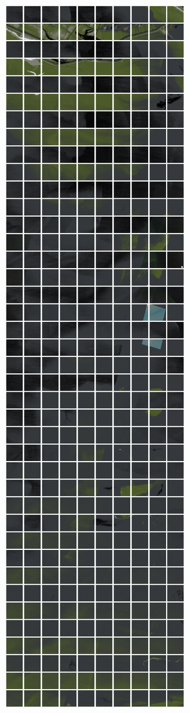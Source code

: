 <html>
<div>
<img src="https://github.com/HakkaTjakka/NL_TILE_MAP/blob/main/18/636/-1074/r.6360.-10740.png" height="44" width="44">
<img src="https://github.com/HakkaTjakka/NL_TILE_MAP/blob/main/18/636/-1074/r.6361.-10740.png" height="44" width="44">
<img src="https://github.com/HakkaTjakka/NL_TILE_MAP/blob/main/18/636/-1074/r.6362.-10740.png" height="44" width="44">
<img src="https://github.com/HakkaTjakka/NL_TILE_MAP/blob/main/18/636/-1074/r.6363.-10740.png" height="44" width="44">
<img src="https://github.com/HakkaTjakka/NL_TILE_MAP/blob/main/18/636/-1074/r.6364.-10740.png" height="44" width="44">
<img src="https://github.com/HakkaTjakka/NL_TILE_MAP/blob/main/18/636/-1074/r.6365.-10740.png" height="44" width="44">
<img src="https://github.com/HakkaTjakka/NL_TILE_MAP/blob/main/18/636/-1074/r.6366.-10740.png" height="44" width="44">
<img src="https://github.com/HakkaTjakka/NL_TILE_MAP/blob/main/18/636/-1074/r.6367.-10740.png" height="44" width="44">
<img src="https://github.com/HakkaTjakka/NL_TILE_MAP/blob/main/18/636/-1074/r.6368.-10740.png" height="44" width="44">
<img src="https://github.com/HakkaTjakka/NL_TILE_MAP/blob/main/18/636/-1074/r.6369.-10740.png" height="44" width="44">
<img src="https://github.com/HakkaTjakka/NL_TILE_MAP/blob/main/18/637/-1074/r.6370.-10740.png" height="44" width="44">
<img src="https://github.com/HakkaTjakka/NL_TILE_MAP/blob/main/18/637/-1074/r.6371.-10740.png" height="44" width="44">
<img src="https://github.com/HakkaTjakka/NL_TILE_MAP/blob/main/18/637/-1074/r.6372.-10740.png" height="44" width="44">
<img src="https://github.com/HakkaTjakka/NL_TILE_MAP/blob/main/18/637/-1074/r.6373.-10740.png" height="44" width="44">
<img src="https://github.com/HakkaTjakka/NL_TILE_MAP/blob/main/18/637/-1074/r.6374.-10740.png" height="44" width="44">
<img src="https://github.com/HakkaTjakka/NL_TILE_MAP/blob/main/18/637/-1074/r.6375.-10740.png" height="44" width="44">
<img src="https://github.com/HakkaTjakka/NL_TILE_MAP/blob/main/18/637/-1074/r.6376.-10740.png" height="44" width="44">
<img src="https://github.com/HakkaTjakka/NL_TILE_MAP/blob/main/18/637/-1074/r.6377.-10740.png" height="44" width="44">
<img src="https://github.com/HakkaTjakka/NL_TILE_MAP/blob/main/18/637/-1074/r.6378.-10740.png" height="44" width="44">
<img src="https://github.com/HakkaTjakka/NL_TILE_MAP/blob/main/18/637/-1074/r.6379.-10740.png" height="44" width="44">
<br>
<img src="https://github.com/HakkaTjakka/NL_TILE_MAP/blob/main/18/636/-1074/r.6360.-10739.png" height="44" width="44">
<img src="https://github.com/HakkaTjakka/NL_TILE_MAP/blob/main/18/636/-1074/r.6361.-10739.png" height="44" width="44">
<img src="https://github.com/HakkaTjakka/NL_TILE_MAP/blob/main/18/636/-1074/r.6362.-10739.png" height="44" width="44">
<img src="https://github.com/HakkaTjakka/NL_TILE_MAP/blob/main/18/636/-1074/r.6363.-10739.png" height="44" width="44">
<img src="https://github.com/HakkaTjakka/NL_TILE_MAP/blob/main/18/636/-1074/r.6364.-10739.png" height="44" width="44">
<img src="https://github.com/HakkaTjakka/NL_TILE_MAP/blob/main/18/636/-1074/r.6365.-10739.png" height="44" width="44">
<img src="https://github.com/HakkaTjakka/NL_TILE_MAP/blob/main/18/636/-1074/r.6366.-10739.png" height="44" width="44">
<img src="https://github.com/HakkaTjakka/NL_TILE_MAP/blob/main/18/636/-1074/r.6367.-10739.png" height="44" width="44">
<img src="https://github.com/HakkaTjakka/NL_TILE_MAP/blob/main/18/636/-1074/r.6368.-10739.png" height="44" width="44">
<img src="https://github.com/HakkaTjakka/NL_TILE_MAP/blob/main/18/636/-1074/r.6369.-10739.png" height="44" width="44">
<img src="https://github.com/HakkaTjakka/NL_TILE_MAP/blob/main/18/637/-1074/r.6370.-10739.png" height="44" width="44">
<img src="https://github.com/HakkaTjakka/NL_TILE_MAP/blob/main/18/637/-1074/r.6371.-10739.png" height="44" width="44">
<img src="https://github.com/HakkaTjakka/NL_TILE_MAP/blob/main/18/637/-1074/r.6372.-10739.png" height="44" width="44">
<img src="https://github.com/HakkaTjakka/NL_TILE_MAP/blob/main/18/637/-1074/r.6373.-10739.png" height="44" width="44">
<img src="https://github.com/HakkaTjakka/NL_TILE_MAP/blob/main/18/637/-1074/r.6374.-10739.png" height="44" width="44">
<img src="https://github.com/HakkaTjakka/NL_TILE_MAP/blob/main/18/637/-1074/r.6375.-10739.png" height="44" width="44">
<img src="https://github.com/HakkaTjakka/NL_TILE_MAP/blob/main/18/637/-1074/r.6376.-10739.png" height="44" width="44">
<img src="https://github.com/HakkaTjakka/NL_TILE_MAP/blob/main/18/637/-1074/r.6377.-10739.png" height="44" width="44">
<img src="https://github.com/HakkaTjakka/NL_TILE_MAP/blob/main/18/637/-1074/r.6378.-10739.png" height="44" width="44">
<img src="https://github.com/HakkaTjakka/NL_TILE_MAP/blob/main/18/637/-1074/r.6379.-10739.png" height="44" width="44">
<br>
<img src="https://github.com/HakkaTjakka/NL_TILE_MAP/blob/main/18/636/-1074/r.6360.-10738.png" height="44" width="44">
<img src="https://github.com/HakkaTjakka/NL_TILE_MAP/blob/main/18/636/-1074/r.6361.-10738.png" height="44" width="44">
<img src="https://github.com/HakkaTjakka/NL_TILE_MAP/blob/main/18/636/-1074/r.6362.-10738.png" height="44" width="44">
<img src="https://github.com/HakkaTjakka/NL_TILE_MAP/blob/main/18/636/-1074/r.6363.-10738.png" height="44" width="44">
<img src="https://github.com/HakkaTjakka/NL_TILE_MAP/blob/main/18/636/-1074/r.6364.-10738.png" height="44" width="44">
<img src="https://github.com/HakkaTjakka/NL_TILE_MAP/blob/main/18/636/-1074/r.6365.-10738.png" height="44" width="44">
<img src="https://github.com/HakkaTjakka/NL_TILE_MAP/blob/main/18/636/-1074/r.6366.-10738.png" height="44" width="44">
<img src="https://github.com/HakkaTjakka/NL_TILE_MAP/blob/main/18/636/-1074/r.6367.-10738.png" height="44" width="44">
<img src="https://github.com/HakkaTjakka/NL_TILE_MAP/blob/main/18/636/-1074/r.6368.-10738.png" height="44" width="44">
<img src="https://github.com/HakkaTjakka/NL_TILE_MAP/blob/main/18/636/-1074/r.6369.-10738.png" height="44" width="44">
<img src="https://github.com/HakkaTjakka/NL_TILE_MAP/blob/main/18/637/-1074/r.6370.-10738.png" height="44" width="44">
<img src="https://github.com/HakkaTjakka/NL_TILE_MAP/blob/main/18/637/-1074/r.6371.-10738.png" height="44" width="44">
<img src="https://github.com/HakkaTjakka/NL_TILE_MAP/blob/main/18/637/-1074/r.6372.-10738.png" height="44" width="44">
<img src="https://github.com/HakkaTjakka/NL_TILE_MAP/blob/main/18/637/-1074/r.6373.-10738.png" height="44" width="44">
<img src="https://github.com/HakkaTjakka/NL_TILE_MAP/blob/main/18/637/-1074/r.6374.-10738.png" height="44" width="44">
<img src="https://github.com/HakkaTjakka/NL_TILE_MAP/blob/main/18/637/-1074/r.6375.-10738.png" height="44" width="44">
<img src="https://github.com/HakkaTjakka/NL_TILE_MAP/blob/main/18/637/-1074/r.6376.-10738.png" height="44" width="44">
<img src="https://github.com/HakkaTjakka/NL_TILE_MAP/blob/main/18/637/-1074/r.6377.-10738.png" height="44" width="44">
<img src="https://github.com/HakkaTjakka/NL_TILE_MAP/blob/main/18/637/-1074/r.6378.-10738.png" height="44" width="44">
<img src="https://github.com/HakkaTjakka/NL_TILE_MAP/blob/main/18/637/-1074/r.6379.-10738.png" height="44" width="44">
<br>
<img src="https://github.com/HakkaTjakka/NL_TILE_MAP/blob/main/18/636/-1074/r.6360.-10737.png" height="44" width="44">
<img src="https://github.com/HakkaTjakka/NL_TILE_MAP/blob/main/18/636/-1074/r.6361.-10737.png" height="44" width="44">
<img src="https://github.com/HakkaTjakka/NL_TILE_MAP/blob/main/18/636/-1074/r.6362.-10737.png" height="44" width="44">
<img src="https://github.com/HakkaTjakka/NL_TILE_MAP/blob/main/18/636/-1074/r.6363.-10737.png" height="44" width="44">
<img src="https://github.com/HakkaTjakka/NL_TILE_MAP/blob/main/18/636/-1074/r.6364.-10737.png" height="44" width="44">
<img src="https://github.com/HakkaTjakka/NL_TILE_MAP/blob/main/18/636/-1074/r.6365.-10737.png" height="44" width="44">
<img src="https://github.com/HakkaTjakka/NL_TILE_MAP/blob/main/18/636/-1074/r.6366.-10737.png" height="44" width="44">
<img src="https://github.com/HakkaTjakka/NL_TILE_MAP/blob/main/18/636/-1074/r.6367.-10737.png" height="44" width="44">
<img src="https://github.com/HakkaTjakka/NL_TILE_MAP/blob/main/18/636/-1074/r.6368.-10737.png" height="44" width="44">
<img src="https://github.com/HakkaTjakka/NL_TILE_MAP/blob/main/18/636/-1074/r.6369.-10737.png" height="44" width="44">
<img src="https://github.com/HakkaTjakka/NL_TILE_MAP/blob/main/18/637/-1074/r.6370.-10737.png" height="44" width="44">
<img src="https://github.com/HakkaTjakka/NL_TILE_MAP/blob/main/18/637/-1074/r.6371.-10737.png" height="44" width="44">
<img src="https://github.com/HakkaTjakka/NL_TILE_MAP/blob/main/18/637/-1074/r.6372.-10737.png" height="44" width="44">
<img src="https://github.com/HakkaTjakka/NL_TILE_MAP/blob/main/18/637/-1074/r.6373.-10737.png" height="44" width="44">
<img src="https://github.com/HakkaTjakka/NL_TILE_MAP/blob/main/18/637/-1074/r.6374.-10737.png" height="44" width="44">
<img src="https://github.com/HakkaTjakka/NL_TILE_MAP/blob/main/18/637/-1074/r.6375.-10737.png" height="44" width="44">
<img src="https://github.com/HakkaTjakka/NL_TILE_MAP/blob/main/18/637/-1074/r.6376.-10737.png" height="44" width="44">
<img src="https://github.com/HakkaTjakka/NL_TILE_MAP/blob/main/18/637/-1074/r.6377.-10737.png" height="44" width="44">
<img src="https://github.com/HakkaTjakka/NL_TILE_MAP/blob/main/18/637/-1074/r.6378.-10737.png" height="44" width="44">
<img src="https://github.com/HakkaTjakka/NL_TILE_MAP/blob/main/18/637/-1074/r.6379.-10737.png" height="44" width="44">
<br>
<img src="https://github.com/HakkaTjakka/NL_TILE_MAP/blob/main/18/636/-1074/r.6360.-10736.png" height="44" width="44">
<img src="https://github.com/HakkaTjakka/NL_TILE_MAP/blob/main/18/636/-1074/r.6361.-10736.png" height="44" width="44">
<img src="https://github.com/HakkaTjakka/NL_TILE_MAP/blob/main/18/636/-1074/r.6362.-10736.png" height="44" width="44">
<img src="https://github.com/HakkaTjakka/NL_TILE_MAP/blob/main/18/636/-1074/r.6363.-10736.png" height="44" width="44">
<img src="https://github.com/HakkaTjakka/NL_TILE_MAP/blob/main/18/636/-1074/r.6364.-10736.png" height="44" width="44">
<img src="https://github.com/HakkaTjakka/NL_TILE_MAP/blob/main/18/636/-1074/r.6365.-10736.png" height="44" width="44">
<img src="https://github.com/HakkaTjakka/NL_TILE_MAP/blob/main/18/636/-1074/r.6366.-10736.png" height="44" width="44">
<img src="https://github.com/HakkaTjakka/NL_TILE_MAP/blob/main/18/636/-1074/r.6367.-10736.png" height="44" width="44">
<img src="https://github.com/HakkaTjakka/NL_TILE_MAP/blob/main/18/636/-1074/r.6368.-10736.png" height="44" width="44">
<img src="https://github.com/HakkaTjakka/NL_TILE_MAP/blob/main/18/636/-1074/r.6369.-10736.png" height="44" width="44">
<img src="https://github.com/HakkaTjakka/NL_TILE_MAP/blob/main/18/637/-1074/r.6370.-10736.png" height="44" width="44">
<img src="https://github.com/HakkaTjakka/NL_TILE_MAP/blob/main/18/637/-1074/r.6371.-10736.png" height="44" width="44">
<img src="https://github.com/HakkaTjakka/NL_TILE_MAP/blob/main/18/637/-1074/r.6372.-10736.png" height="44" width="44">
<img src="https://github.com/HakkaTjakka/NL_TILE_MAP/blob/main/18/637/-1074/r.6373.-10736.png" height="44" width="44">
<img src="https://github.com/HakkaTjakka/NL_TILE_MAP/blob/main/18/637/-1074/r.6374.-10736.png" height="44" width="44">
<img src="https://github.com/HakkaTjakka/NL_TILE_MAP/blob/main/18/637/-1074/r.6375.-10736.png" height="44" width="44">
<img src="https://github.com/HakkaTjakka/NL_TILE_MAP/blob/main/18/637/-1074/r.6376.-10736.png" height="44" width="44">
<img src="https://github.com/HakkaTjakka/NL_TILE_MAP/blob/main/18/637/-1074/r.6377.-10736.png" height="44" width="44">
<img src="https://github.com/HakkaTjakka/NL_TILE_MAP/blob/main/18/637/-1074/r.6378.-10736.png" height="44" width="44">
<img src="https://github.com/HakkaTjakka/NL_TILE_MAP/blob/main/18/637/-1074/r.6379.-10736.png" height="44" width="44">
<br>
<img src="https://github.com/HakkaTjakka/NL_TILE_MAP/blob/main/18/636/-1074/r.6360.-10735.png" height="44" width="44">
<img src="https://github.com/HakkaTjakka/NL_TILE_MAP/blob/main/18/636/-1074/r.6361.-10735.png" height="44" width="44">
<img src="https://github.com/HakkaTjakka/NL_TILE_MAP/blob/main/18/636/-1074/r.6362.-10735.png" height="44" width="44">
<img src="https://github.com/HakkaTjakka/NL_TILE_MAP/blob/main/18/636/-1074/r.6363.-10735.png" height="44" width="44">
<img src="https://github.com/HakkaTjakka/NL_TILE_MAP/blob/main/18/636/-1074/r.6364.-10735.png" height="44" width="44">
<img src="https://github.com/HakkaTjakka/NL_TILE_MAP/blob/main/18/636/-1074/r.6365.-10735.png" height="44" width="44">
<img src="https://github.com/HakkaTjakka/NL_TILE_MAP/blob/main/18/636/-1074/r.6366.-10735.png" height="44" width="44">
<img src="https://github.com/HakkaTjakka/NL_TILE_MAP/blob/main/18/636/-1074/r.6367.-10735.png" height="44" width="44">
<img src="https://github.com/HakkaTjakka/NL_TILE_MAP/blob/main/18/636/-1074/r.6368.-10735.png" height="44" width="44">
<img src="https://github.com/HakkaTjakka/NL_TILE_MAP/blob/main/18/636/-1074/r.6369.-10735.png" height="44" width="44">
<img src="https://github.com/HakkaTjakka/NL_TILE_MAP/blob/main/18/637/-1074/r.6370.-10735.png" height="44" width="44">
<img src="https://github.com/HakkaTjakka/NL_TILE_MAP/blob/main/18/637/-1074/r.6371.-10735.png" height="44" width="44">
<img src="https://github.com/HakkaTjakka/NL_TILE_MAP/blob/main/18/637/-1074/r.6372.-10735.png" height="44" width="44">
<img src="https://github.com/HakkaTjakka/NL_TILE_MAP/blob/main/18/637/-1074/r.6373.-10735.png" height="44" width="44">
<img src="https://github.com/HakkaTjakka/NL_TILE_MAP/blob/main/18/637/-1074/r.6374.-10735.png" height="44" width="44">
<img src="https://github.com/HakkaTjakka/NL_TILE_MAP/blob/main/18/637/-1074/r.6375.-10735.png" height="44" width="44">
<img src="https://github.com/HakkaTjakka/NL_TILE_MAP/blob/main/18/637/-1074/r.6376.-10735.png" height="44" width="44">
<img src="https://github.com/HakkaTjakka/NL_TILE_MAP/blob/main/18/637/-1074/r.6377.-10735.png" height="44" width="44">
<img src="https://github.com/HakkaTjakka/NL_TILE_MAP/blob/main/18/637/-1074/r.6378.-10735.png" height="44" width="44">
<img src="https://github.com/HakkaTjakka/NL_TILE_MAP/blob/main/18/637/-1074/r.6379.-10735.png" height="44" width="44">
<br>
<img src="https://github.com/HakkaTjakka/NL_TILE_MAP/blob/main/18/636/-1074/r.6360.-10734.png" height="44" width="44">
<img src="https://github.com/HakkaTjakka/NL_TILE_MAP/blob/main/18/636/-1074/r.6361.-10734.png" height="44" width="44">
<img src="https://github.com/HakkaTjakka/NL_TILE_MAP/blob/main/18/636/-1074/r.6362.-10734.png" height="44" width="44">
<img src="https://github.com/HakkaTjakka/NL_TILE_MAP/blob/main/18/636/-1074/r.6363.-10734.png" height="44" width="44">
<img src="https://github.com/HakkaTjakka/NL_TILE_MAP/blob/main/18/636/-1074/r.6364.-10734.png" height="44" width="44">
<img src="https://github.com/HakkaTjakka/NL_TILE_MAP/blob/main/18/636/-1074/r.6365.-10734.png" height="44" width="44">
<img src="https://github.com/HakkaTjakka/NL_TILE_MAP/blob/main/18/636/-1074/r.6366.-10734.png" height="44" width="44">
<img src="https://github.com/HakkaTjakka/NL_TILE_MAP/blob/main/18/636/-1074/r.6367.-10734.png" height="44" width="44">
<img src="https://github.com/HakkaTjakka/NL_TILE_MAP/blob/main/18/636/-1074/r.6368.-10734.png" height="44" width="44">
<img src="https://github.com/HakkaTjakka/NL_TILE_MAP/blob/main/18/636/-1074/r.6369.-10734.png" height="44" width="44">
<img src="https://github.com/HakkaTjakka/NL_TILE_MAP/blob/main/18/637/-1074/r.6370.-10734.png" height="44" width="44">
<img src="https://github.com/HakkaTjakka/NL_TILE_MAP/blob/main/18/637/-1074/r.6371.-10734.png" height="44" width="44">
<img src="https://github.com/HakkaTjakka/NL_TILE_MAP/blob/main/18/637/-1074/r.6372.-10734.png" height="44" width="44">
<img src="https://github.com/HakkaTjakka/NL_TILE_MAP/blob/main/18/637/-1074/r.6373.-10734.png" height="44" width="44">
<img src="https://github.com/HakkaTjakka/NL_TILE_MAP/blob/main/18/637/-1074/r.6374.-10734.png" height="44" width="44">
<img src="https://github.com/HakkaTjakka/NL_TILE_MAP/blob/main/18/637/-1074/r.6375.-10734.png" height="44" width="44">
<img src="https://github.com/HakkaTjakka/NL_TILE_MAP/blob/main/18/637/-1074/r.6376.-10734.png" height="44" width="44">
<img src="https://github.com/HakkaTjakka/NL_TILE_MAP/blob/main/18/637/-1074/r.6377.-10734.png" height="44" width="44">
<img src="https://github.com/HakkaTjakka/NL_TILE_MAP/blob/main/18/637/-1074/r.6378.-10734.png" height="44" width="44">
<img src="https://github.com/HakkaTjakka/NL_TILE_MAP/blob/main/18/637/-1074/r.6379.-10734.png" height="44" width="44">
<br>
<img src="https://github.com/HakkaTjakka/NL_TILE_MAP/blob/main/18/636/-1074/r.6360.-10733.png" height="44" width="44">
<img src="https://github.com/HakkaTjakka/NL_TILE_MAP/blob/main/18/636/-1074/r.6361.-10733.png" height="44" width="44">
<img src="https://github.com/HakkaTjakka/NL_TILE_MAP/blob/main/18/636/-1074/r.6362.-10733.png" height="44" width="44">
<img src="https://github.com/HakkaTjakka/NL_TILE_MAP/blob/main/18/636/-1074/r.6363.-10733.png" height="44" width="44">
<img src="https://github.com/HakkaTjakka/NL_TILE_MAP/blob/main/18/636/-1074/r.6364.-10733.png" height="44" width="44">
<img src="https://github.com/HakkaTjakka/NL_TILE_MAP/blob/main/18/636/-1074/r.6365.-10733.png" height="44" width="44">
<img src="https://github.com/HakkaTjakka/NL_TILE_MAP/blob/main/18/636/-1074/r.6366.-10733.png" height="44" width="44">
<img src="https://github.com/HakkaTjakka/NL_TILE_MAP/blob/main/18/636/-1074/r.6367.-10733.png" height="44" width="44">
<img src="https://github.com/HakkaTjakka/NL_TILE_MAP/blob/main/18/636/-1074/r.6368.-10733.png" height="44" width="44">
<img src="https://github.com/HakkaTjakka/NL_TILE_MAP/blob/main/18/636/-1074/r.6369.-10733.png" height="44" width="44">
<img src="https://github.com/HakkaTjakka/NL_TILE_MAP/blob/main/18/637/-1074/r.6370.-10733.png" height="44" width="44">
<img src="https://github.com/HakkaTjakka/NL_TILE_MAP/blob/main/18/637/-1074/r.6371.-10733.png" height="44" width="44">
<img src="https://github.com/HakkaTjakka/NL_TILE_MAP/blob/main/18/637/-1074/r.6372.-10733.png" height="44" width="44">
<img src="https://github.com/HakkaTjakka/NL_TILE_MAP/blob/main/18/637/-1074/r.6373.-10733.png" height="44" width="44">
<img src="https://github.com/HakkaTjakka/NL_TILE_MAP/blob/main/18/637/-1074/r.6374.-10733.png" height="44" width="44">
<img src="https://github.com/HakkaTjakka/NL_TILE_MAP/blob/main/18/637/-1074/r.6375.-10733.png" height="44" width="44">
<img src="https://github.com/HakkaTjakka/NL_TILE_MAP/blob/main/18/637/-1074/r.6376.-10733.png" height="44" width="44">
<img src="https://github.com/HakkaTjakka/NL_TILE_MAP/blob/main/18/637/-1074/r.6377.-10733.png" height="44" width="44">
<img src="https://github.com/HakkaTjakka/NL_TILE_MAP/blob/main/18/637/-1074/r.6378.-10733.png" height="44" width="44">
<img src="https://github.com/HakkaTjakka/NL_TILE_MAP/blob/main/18/637/-1074/r.6379.-10733.png" height="44" width="44">
<br>
<img src="https://github.com/HakkaTjakka/NL_TILE_MAP/blob/main/18/636/-1074/r.6360.-10732.png" height="44" width="44">
<img src="https://github.com/HakkaTjakka/NL_TILE_MAP/blob/main/18/636/-1074/r.6361.-10732.png" height="44" width="44">
<img src="https://github.com/HakkaTjakka/NL_TILE_MAP/blob/main/18/636/-1074/r.6362.-10732.png" height="44" width="44">
<img src="https://github.com/HakkaTjakka/NL_TILE_MAP/blob/main/18/636/-1074/r.6363.-10732.png" height="44" width="44">
<img src="https://github.com/HakkaTjakka/NL_TILE_MAP/blob/main/18/636/-1074/r.6364.-10732.png" height="44" width="44">
<img src="https://github.com/HakkaTjakka/NL_TILE_MAP/blob/main/18/636/-1074/r.6365.-10732.png" height="44" width="44">
<img src="https://github.com/HakkaTjakka/NL_TILE_MAP/blob/main/18/636/-1074/r.6366.-10732.png" height="44" width="44">
<img src="https://github.com/HakkaTjakka/NL_TILE_MAP/blob/main/18/636/-1074/r.6367.-10732.png" height="44" width="44">
<img src="https://github.com/HakkaTjakka/NL_TILE_MAP/blob/main/18/636/-1074/r.6368.-10732.png" height="44" width="44">
<img src="https://github.com/HakkaTjakka/NL_TILE_MAP/blob/main/18/636/-1074/r.6369.-10732.png" height="44" width="44">
<img src="https://github.com/HakkaTjakka/NL_TILE_MAP/blob/main/18/637/-1074/r.6370.-10732.png" height="44" width="44">
<img src="https://github.com/HakkaTjakka/NL_TILE_MAP/blob/main/18/637/-1074/r.6371.-10732.png" height="44" width="44">
<img src="https://github.com/HakkaTjakka/NL_TILE_MAP/blob/main/18/637/-1074/r.6372.-10732.png" height="44" width="44">
<img src="https://github.com/HakkaTjakka/NL_TILE_MAP/blob/main/18/637/-1074/r.6373.-10732.png" height="44" width="44">
<img src="https://github.com/HakkaTjakka/NL_TILE_MAP/blob/main/18/637/-1074/r.6374.-10732.png" height="44" width="44">
<img src="https://github.com/HakkaTjakka/NL_TILE_MAP/blob/main/18/637/-1074/r.6375.-10732.png" height="44" width="44">
<img src="https://github.com/HakkaTjakka/NL_TILE_MAP/blob/main/18/637/-1074/r.6376.-10732.png" height="44" width="44">
<img src="https://github.com/HakkaTjakka/NL_TILE_MAP/blob/main/18/637/-1074/r.6377.-10732.png" height="44" width="44">
<img src="https://github.com/HakkaTjakka/NL_TILE_MAP/blob/main/18/637/-1074/r.6378.-10732.png" height="44" width="44">
<img src="https://github.com/HakkaTjakka/NL_TILE_MAP/blob/main/18/637/-1074/r.6379.-10732.png" height="44" width="44">
<br>
<img src="https://github.com/HakkaTjakka/NL_TILE_MAP/blob/main/18/636/-1074/r.6360.-10731.png" height="44" width="44">
<img src="https://github.com/HakkaTjakka/NL_TILE_MAP/blob/main/18/636/-1074/r.6361.-10731.png" height="44" width="44">
<img src="https://github.com/HakkaTjakka/NL_TILE_MAP/blob/main/18/636/-1074/r.6362.-10731.png" height="44" width="44">
<img src="https://github.com/HakkaTjakka/NL_TILE_MAP/blob/main/18/636/-1074/r.6363.-10731.png" height="44" width="44">
<img src="https://github.com/HakkaTjakka/NL_TILE_MAP/blob/main/18/636/-1074/r.6364.-10731.png" height="44" width="44">
<img src="https://github.com/HakkaTjakka/NL_TILE_MAP/blob/main/18/636/-1074/r.6365.-10731.png" height="44" width="44">
<img src="https://github.com/HakkaTjakka/NL_TILE_MAP/blob/main/18/636/-1074/r.6366.-10731.png" height="44" width="44">
<img src="https://github.com/HakkaTjakka/NL_TILE_MAP/blob/main/18/636/-1074/r.6367.-10731.png" height="44" width="44">
<img src="https://github.com/HakkaTjakka/NL_TILE_MAP/blob/main/18/636/-1074/r.6368.-10731.png" height="44" width="44">
<img src="https://github.com/HakkaTjakka/NL_TILE_MAP/blob/main/18/636/-1074/r.6369.-10731.png" height="44" width="44">
<img src="https://github.com/HakkaTjakka/NL_TILE_MAP/blob/main/18/637/-1074/r.6370.-10731.png" height="44" width="44">
<img src="https://github.com/HakkaTjakka/NL_TILE_MAP/blob/main/18/637/-1074/r.6371.-10731.png" height="44" width="44">
<img src="https://github.com/HakkaTjakka/NL_TILE_MAP/blob/main/18/637/-1074/r.6372.-10731.png" height="44" width="44">
<img src="https://github.com/HakkaTjakka/NL_TILE_MAP/blob/main/18/637/-1074/r.6373.-10731.png" height="44" width="44">
<img src="https://github.com/HakkaTjakka/NL_TILE_MAP/blob/main/18/637/-1074/r.6374.-10731.png" height="44" width="44">
<img src="https://github.com/HakkaTjakka/NL_TILE_MAP/blob/main/18/637/-1074/r.6375.-10731.png" height="44" width="44">
<img src="https://github.com/HakkaTjakka/NL_TILE_MAP/blob/main/18/637/-1074/r.6376.-10731.png" height="44" width="44">
<img src="https://github.com/HakkaTjakka/NL_TILE_MAP/blob/main/18/637/-1074/r.6377.-10731.png" height="44" width="44">
<img src="https://github.com/HakkaTjakka/NL_TILE_MAP/blob/main/18/637/-1074/r.6378.-10731.png" height="44" width="44">
<img src="https://github.com/HakkaTjakka/NL_TILE_MAP/blob/main/18/637/-1074/r.6379.-10731.png" height="44" width="44">
<br>
<img src="https://github.com/HakkaTjakka/NL_TILE_MAP/blob/main/18/636/-1073/r.6360.-10730.png" height="44" width="44">
<img src="https://github.com/HakkaTjakka/NL_TILE_MAP/blob/main/18/636/-1073/r.6361.-10730.png" height="44" width="44">
<img src="https://github.com/HakkaTjakka/NL_TILE_MAP/blob/main/18/636/-1073/r.6362.-10730.png" height="44" width="44">
<img src="https://github.com/HakkaTjakka/NL_TILE_MAP/blob/main/18/636/-1073/r.6363.-10730.png" height="44" width="44">
<img src="https://github.com/HakkaTjakka/NL_TILE_MAP/blob/main/18/636/-1073/r.6364.-10730.png" height="44" width="44">
<img src="https://github.com/HakkaTjakka/NL_TILE_MAP/blob/main/18/636/-1073/r.6365.-10730.png" height="44" width="44">
<img src="https://github.com/HakkaTjakka/NL_TILE_MAP/blob/main/18/636/-1073/r.6366.-10730.png" height="44" width="44">
<img src="https://github.com/HakkaTjakka/NL_TILE_MAP/blob/main/18/636/-1073/r.6367.-10730.png" height="44" width="44">
<img src="https://github.com/HakkaTjakka/NL_TILE_MAP/blob/main/18/636/-1073/r.6368.-10730.png" height="44" width="44">
<img src="https://github.com/HakkaTjakka/NL_TILE_MAP/blob/main/18/636/-1073/r.6369.-10730.png" height="44" width="44">
<img src="https://github.com/HakkaTjakka/NL_TILE_MAP/blob/main/18/637/-1073/r.6370.-10730.png" height="44" width="44">
<img src="https://github.com/HakkaTjakka/NL_TILE_MAP/blob/main/18/637/-1073/r.6371.-10730.png" height="44" width="44">
<img src="https://github.com/HakkaTjakka/NL_TILE_MAP/blob/main/18/637/-1073/r.6372.-10730.png" height="44" width="44">
<img src="https://github.com/HakkaTjakka/NL_TILE_MAP/blob/main/18/637/-1073/r.6373.-10730.png" height="44" width="44">
<img src="https://github.com/HakkaTjakka/NL_TILE_MAP/blob/main/18/637/-1073/r.6374.-10730.png" height="44" width="44">
<img src="https://github.com/HakkaTjakka/NL_TILE_MAP/blob/main/18/637/-1073/r.6375.-10730.png" height="44" width="44">
<img src="https://github.com/HakkaTjakka/NL_TILE_MAP/blob/main/18/637/-1073/r.6376.-10730.png" height="44" width="44">
<img src="https://github.com/HakkaTjakka/NL_TILE_MAP/blob/main/18/637/-1073/r.6377.-10730.png" height="44" width="44">
<img src="https://github.com/HakkaTjakka/NL_TILE_MAP/blob/main/18/637/-1073/r.6378.-10730.png" height="44" width="44">
<img src="https://github.com/HakkaTjakka/NL_TILE_MAP/blob/main/18/637/-1073/r.6379.-10730.png" height="44" width="44">
<br>
<img src="https://github.com/HakkaTjakka/NL_TILE_MAP/blob/main/18/636/-1073/r.6360.-10729.png" height="44" width="44">
<img src="https://github.com/HakkaTjakka/NL_TILE_MAP/blob/main/18/636/-1073/r.6361.-10729.png" height="44" width="44">
<img src="https://github.com/HakkaTjakka/NL_TILE_MAP/blob/main/18/636/-1073/r.6362.-10729.png" height="44" width="44">
<img src="https://github.com/HakkaTjakka/NL_TILE_MAP/blob/main/18/636/-1073/r.6363.-10729.png" height="44" width="44">
<img src="https://github.com/HakkaTjakka/NL_TILE_MAP/blob/main/18/636/-1073/r.6364.-10729.png" height="44" width="44">
<img src="https://github.com/HakkaTjakka/NL_TILE_MAP/blob/main/18/636/-1073/r.6365.-10729.png" height="44" width="44">
<img src="https://github.com/HakkaTjakka/NL_TILE_MAP/blob/main/18/636/-1073/r.6366.-10729.png" height="44" width="44">
<img src="https://github.com/HakkaTjakka/NL_TILE_MAP/blob/main/18/636/-1073/r.6367.-10729.png" height="44" width="44">
<img src="https://github.com/HakkaTjakka/NL_TILE_MAP/blob/main/18/636/-1073/r.6368.-10729.png" height="44" width="44">
<img src="https://github.com/HakkaTjakka/NL_TILE_MAP/blob/main/18/636/-1073/r.6369.-10729.png" height="44" width="44">
<img src="https://github.com/HakkaTjakka/NL_TILE_MAP/blob/main/18/637/-1073/r.6370.-10729.png" height="44" width="44">
<img src="https://github.com/HakkaTjakka/NL_TILE_MAP/blob/main/18/637/-1073/r.6371.-10729.png" height="44" width="44">
<img src="https://github.com/HakkaTjakka/NL_TILE_MAP/blob/main/18/637/-1073/r.6372.-10729.png" height="44" width="44">
<img src="https://github.com/HakkaTjakka/NL_TILE_MAP/blob/main/18/637/-1073/r.6373.-10729.png" height="44" width="44">
<img src="https://github.com/HakkaTjakka/NL_TILE_MAP/blob/main/18/637/-1073/r.6374.-10729.png" height="44" width="44">
<img src="https://github.com/HakkaTjakka/NL_TILE_MAP/blob/main/18/637/-1073/r.6375.-10729.png" height="44" width="44">
<img src="https://github.com/HakkaTjakka/NL_TILE_MAP/blob/main/18/637/-1073/r.6376.-10729.png" height="44" width="44">
<img src="https://github.com/HakkaTjakka/NL_TILE_MAP/blob/main/18/637/-1073/r.6377.-10729.png" height="44" width="44">
<img src="https://github.com/HakkaTjakka/NL_TILE_MAP/blob/main/18/637/-1073/r.6378.-10729.png" height="44" width="44">
<img src="https://github.com/HakkaTjakka/NL_TILE_MAP/blob/main/18/637/-1073/r.6379.-10729.png" height="44" width="44">
<br>
<img src="https://github.com/HakkaTjakka/NL_TILE_MAP/blob/main/18/636/-1073/r.6360.-10728.png" height="44" width="44">
<img src="https://github.com/HakkaTjakka/NL_TILE_MAP/blob/main/18/636/-1073/r.6361.-10728.png" height="44" width="44">
<img src="https://github.com/HakkaTjakka/NL_TILE_MAP/blob/main/18/636/-1073/r.6362.-10728.png" height="44" width="44">
<img src="https://github.com/HakkaTjakka/NL_TILE_MAP/blob/main/18/636/-1073/r.6363.-10728.png" height="44" width="44">
<img src="https://github.com/HakkaTjakka/NL_TILE_MAP/blob/main/18/636/-1073/r.6364.-10728.png" height="44" width="44">
<img src="https://github.com/HakkaTjakka/NL_TILE_MAP/blob/main/18/636/-1073/r.6365.-10728.png" height="44" width="44">
<img src="https://github.com/HakkaTjakka/NL_TILE_MAP/blob/main/18/636/-1073/r.6366.-10728.png" height="44" width="44">
<img src="https://github.com/HakkaTjakka/NL_TILE_MAP/blob/main/18/636/-1073/r.6367.-10728.png" height="44" width="44">
<img src="https://github.com/HakkaTjakka/NL_TILE_MAP/blob/main/18/636/-1073/r.6368.-10728.png" height="44" width="44">
<img src="https://github.com/HakkaTjakka/NL_TILE_MAP/blob/main/18/636/-1073/r.6369.-10728.png" height="44" width="44">
<img src="https://github.com/HakkaTjakka/NL_TILE_MAP/blob/main/18/637/-1073/r.6370.-10728.png" height="44" width="44">
<img src="https://github.com/HakkaTjakka/NL_TILE_MAP/blob/main/18/637/-1073/r.6371.-10728.png" height="44" width="44">
<img src="https://github.com/HakkaTjakka/NL_TILE_MAP/blob/main/18/637/-1073/r.6372.-10728.png" height="44" width="44">
<img src="https://github.com/HakkaTjakka/NL_TILE_MAP/blob/main/18/637/-1073/r.6373.-10728.png" height="44" width="44">
<img src="https://github.com/HakkaTjakka/NL_TILE_MAP/blob/main/18/637/-1073/r.6374.-10728.png" height="44" width="44">
<img src="https://github.com/HakkaTjakka/NL_TILE_MAP/blob/main/18/637/-1073/r.6375.-10728.png" height="44" width="44">
<img src="https://github.com/HakkaTjakka/NL_TILE_MAP/blob/main/18/637/-1073/r.6376.-10728.png" height="44" width="44">
<img src="https://github.com/HakkaTjakka/NL_TILE_MAP/blob/main/18/637/-1073/r.6377.-10728.png" height="44" width="44">
<img src="https://github.com/HakkaTjakka/NL_TILE_MAP/blob/main/18/637/-1073/r.6378.-10728.png" height="44" width="44">
<img src="https://github.com/HakkaTjakka/NL_TILE_MAP/blob/main/18/637/-1073/r.6379.-10728.png" height="44" width="44">
<br>
<img src="https://github.com/HakkaTjakka/NL_TILE_MAP/blob/main/18/636/-1073/r.6360.-10727.png" height="44" width="44">
<img src="https://github.com/HakkaTjakka/NL_TILE_MAP/blob/main/18/636/-1073/r.6361.-10727.png" height="44" width="44">
<img src="https://github.com/HakkaTjakka/NL_TILE_MAP/blob/main/18/636/-1073/r.6362.-10727.png" height="44" width="44">
<img src="https://github.com/HakkaTjakka/NL_TILE_MAP/blob/main/18/636/-1073/r.6363.-10727.png" height="44" width="44">
<img src="https://github.com/HakkaTjakka/NL_TILE_MAP/blob/main/18/636/-1073/r.6364.-10727.png" height="44" width="44">
<img src="https://github.com/HakkaTjakka/NL_TILE_MAP/blob/main/18/636/-1073/r.6365.-10727.png" height="44" width="44">
<img src="https://github.com/HakkaTjakka/NL_TILE_MAP/blob/main/18/636/-1073/r.6366.-10727.png" height="44" width="44">
<img src="https://github.com/HakkaTjakka/NL_TILE_MAP/blob/main/18/636/-1073/r.6367.-10727.png" height="44" width="44">
<img src="https://github.com/HakkaTjakka/NL_TILE_MAP/blob/main/18/636/-1073/r.6368.-10727.png" height="44" width="44">
<img src="https://github.com/HakkaTjakka/NL_TILE_MAP/blob/main/18/636/-1073/r.6369.-10727.png" height="44" width="44">
<img src="https://github.com/HakkaTjakka/NL_TILE_MAP/blob/main/18/637/-1073/r.6370.-10727.png" height="44" width="44">
<img src="https://github.com/HakkaTjakka/NL_TILE_MAP/blob/main/18/637/-1073/r.6371.-10727.png" height="44" width="44">
<img src="https://github.com/HakkaTjakka/NL_TILE_MAP/blob/main/18/637/-1073/r.6372.-10727.png" height="44" width="44">
<img src="https://github.com/HakkaTjakka/NL_TILE_MAP/blob/main/18/637/-1073/r.6373.-10727.png" height="44" width="44">
<img src="https://github.com/HakkaTjakka/NL_TILE_MAP/blob/main/18/637/-1073/r.6374.-10727.png" height="44" width="44">
<img src="https://github.com/HakkaTjakka/NL_TILE_MAP/blob/main/18/637/-1073/r.6375.-10727.png" height="44" width="44">
<img src="https://github.com/HakkaTjakka/NL_TILE_MAP/blob/main/18/637/-1073/r.6376.-10727.png" height="44" width="44">
<img src="https://github.com/HakkaTjakka/NL_TILE_MAP/blob/main/18/637/-1073/r.6377.-10727.png" height="44" width="44">
<img src="https://github.com/HakkaTjakka/NL_TILE_MAP/blob/main/18/637/-1073/r.6378.-10727.png" height="44" width="44">
<img src="https://github.com/HakkaTjakka/NL_TILE_MAP/blob/main/18/637/-1073/r.6379.-10727.png" height="44" width="44">
<br>
<img src="https://github.com/HakkaTjakka/NL_TILE_MAP/blob/main/18/636/-1073/r.6360.-10726.png" height="44" width="44">
<img src="https://github.com/HakkaTjakka/NL_TILE_MAP/blob/main/18/636/-1073/r.6361.-10726.png" height="44" width="44">
<img src="https://github.com/HakkaTjakka/NL_TILE_MAP/blob/main/18/636/-1073/r.6362.-10726.png" height="44" width="44">
<img src="https://github.com/HakkaTjakka/NL_TILE_MAP/blob/main/18/636/-1073/r.6363.-10726.png" height="44" width="44">
<img src="https://github.com/HakkaTjakka/NL_TILE_MAP/blob/main/18/636/-1073/r.6364.-10726.png" height="44" width="44">
<img src="https://github.com/HakkaTjakka/NL_TILE_MAP/blob/main/18/636/-1073/r.6365.-10726.png" height="44" width="44">
<img src="https://github.com/HakkaTjakka/NL_TILE_MAP/blob/main/18/636/-1073/r.6366.-10726.png" height="44" width="44">
<img src="https://github.com/HakkaTjakka/NL_TILE_MAP/blob/main/18/636/-1073/r.6367.-10726.png" height="44" width="44">
<img src="https://github.com/HakkaTjakka/NL_TILE_MAP/blob/main/18/636/-1073/r.6368.-10726.png" height="44" width="44">
<img src="https://github.com/HakkaTjakka/NL_TILE_MAP/blob/main/18/636/-1073/r.6369.-10726.png" height="44" width="44">
<img src="https://github.com/HakkaTjakka/NL_TILE_MAP/blob/main/18/637/-1073/r.6370.-10726.png" height="44" width="44">
<img src="https://github.com/HakkaTjakka/NL_TILE_MAP/blob/main/18/637/-1073/r.6371.-10726.png" height="44" width="44">
<img src="https://github.com/HakkaTjakka/NL_TILE_MAP/blob/main/18/637/-1073/r.6372.-10726.png" height="44" width="44">
<img src="https://github.com/HakkaTjakka/NL_TILE_MAP/blob/main/18/637/-1073/r.6373.-10726.png" height="44" width="44">
<img src="https://github.com/HakkaTjakka/NL_TILE_MAP/blob/main/18/637/-1073/r.6374.-10726.png" height="44" width="44">
<img src="https://github.com/HakkaTjakka/NL_TILE_MAP/blob/main/18/637/-1073/r.6375.-10726.png" height="44" width="44">
<img src="https://github.com/HakkaTjakka/NL_TILE_MAP/blob/main/18/637/-1073/r.6376.-10726.png" height="44" width="44">
<img src="https://github.com/HakkaTjakka/NL_TILE_MAP/blob/main/18/637/-1073/r.6377.-10726.png" height="44" width="44">
<img src="https://github.com/HakkaTjakka/NL_TILE_MAP/blob/main/18/637/-1073/r.6378.-10726.png" height="44" width="44">
<img src="https://github.com/HakkaTjakka/NL_TILE_MAP/blob/main/18/637/-1073/r.6379.-10726.png" height="44" width="44">
<br>
<img src="https://github.com/HakkaTjakka/NL_TILE_MAP/blob/main/18/636/-1073/r.6360.-10725.png" height="44" width="44">
<img src="https://github.com/HakkaTjakka/NL_TILE_MAP/blob/main/18/636/-1073/r.6361.-10725.png" height="44" width="44">
<img src="https://github.com/HakkaTjakka/NL_TILE_MAP/blob/main/18/636/-1073/r.6362.-10725.png" height="44" width="44">
<img src="https://github.com/HakkaTjakka/NL_TILE_MAP/blob/main/18/636/-1073/r.6363.-10725.png" height="44" width="44">
<img src="https://github.com/HakkaTjakka/NL_TILE_MAP/blob/main/18/636/-1073/r.6364.-10725.png" height="44" width="44">
<img src="https://github.com/HakkaTjakka/NL_TILE_MAP/blob/main/18/636/-1073/r.6365.-10725.png" height="44" width="44">
<img src="https://github.com/HakkaTjakka/NL_TILE_MAP/blob/main/18/636/-1073/r.6366.-10725.png" height="44" width="44">
<img src="https://github.com/HakkaTjakka/NL_TILE_MAP/blob/main/18/636/-1073/r.6367.-10725.png" height="44" width="44">
<img src="https://github.com/HakkaTjakka/NL_TILE_MAP/blob/main/18/636/-1073/r.6368.-10725.png" height="44" width="44">
<img src="https://github.com/HakkaTjakka/NL_TILE_MAP/blob/main/18/636/-1073/r.6369.-10725.png" height="44" width="44">
<img src="https://github.com/HakkaTjakka/NL_TILE_MAP/blob/main/18/637/-1073/r.6370.-10725.png" height="44" width="44">
<img src="https://github.com/HakkaTjakka/NL_TILE_MAP/blob/main/18/637/-1073/r.6371.-10725.png" height="44" width="44">
<img src="https://github.com/HakkaTjakka/NL_TILE_MAP/blob/main/18/637/-1073/r.6372.-10725.png" height="44" width="44">
<img src="https://github.com/HakkaTjakka/NL_TILE_MAP/blob/main/18/637/-1073/r.6373.-10725.png" height="44" width="44">
<img src="https://github.com/HakkaTjakka/NL_TILE_MAP/blob/main/18/637/-1073/r.6374.-10725.png" height="44" width="44">
<img src="https://github.com/HakkaTjakka/NL_TILE_MAP/blob/main/18/637/-1073/r.6375.-10725.png" height="44" width="44">
<img src="https://github.com/HakkaTjakka/NL_TILE_MAP/blob/main/18/637/-1073/r.6376.-10725.png" height="44" width="44">
<img src="https://github.com/HakkaTjakka/NL_TILE_MAP/blob/main/18/637/-1073/r.6377.-10725.png" height="44" width="44">
<img src="https://github.com/HakkaTjakka/NL_TILE_MAP/blob/main/18/637/-1073/r.6378.-10725.png" height="44" width="44">
<img src="https://github.com/HakkaTjakka/NL_TILE_MAP/blob/main/18/637/-1073/r.6379.-10725.png" height="44" width="44">
<br>
<img src="https://github.com/HakkaTjakka/NL_TILE_MAP/blob/main/18/636/-1073/r.6360.-10724.png" height="44" width="44">
<img src="https://github.com/HakkaTjakka/NL_TILE_MAP/blob/main/18/636/-1073/r.6361.-10724.png" height="44" width="44">
<img src="https://github.com/HakkaTjakka/NL_TILE_MAP/blob/main/18/636/-1073/r.6362.-10724.png" height="44" width="44">
<img src="https://github.com/HakkaTjakka/NL_TILE_MAP/blob/main/18/636/-1073/r.6363.-10724.png" height="44" width="44">
<img src="https://github.com/HakkaTjakka/NL_TILE_MAP/blob/main/18/636/-1073/r.6364.-10724.png" height="44" width="44">
<img src="https://github.com/HakkaTjakka/NL_TILE_MAP/blob/main/18/636/-1073/r.6365.-10724.png" height="44" width="44">
<img src="https://github.com/HakkaTjakka/NL_TILE_MAP/blob/main/18/636/-1073/r.6366.-10724.png" height="44" width="44">
<img src="https://github.com/HakkaTjakka/NL_TILE_MAP/blob/main/18/636/-1073/r.6367.-10724.png" height="44" width="44">
<img src="https://github.com/HakkaTjakka/NL_TILE_MAP/blob/main/18/636/-1073/r.6368.-10724.png" height="44" width="44">
<img src="https://github.com/HakkaTjakka/NL_TILE_MAP/blob/main/18/636/-1073/r.6369.-10724.png" height="44" width="44">
<img src="https://github.com/HakkaTjakka/NL_TILE_MAP/blob/main/18/637/-1073/r.6370.-10724.png" height="44" width="44">
<img src="https://github.com/HakkaTjakka/NL_TILE_MAP/blob/main/18/637/-1073/r.6371.-10724.png" height="44" width="44">
<img src="https://github.com/HakkaTjakka/NL_TILE_MAP/blob/main/18/637/-1073/r.6372.-10724.png" height="44" width="44">
<img src="https://github.com/HakkaTjakka/NL_TILE_MAP/blob/main/18/637/-1073/r.6373.-10724.png" height="44" width="44">
<img src="https://github.com/HakkaTjakka/NL_TILE_MAP/blob/main/18/637/-1073/r.6374.-10724.png" height="44" width="44">
<img src="https://github.com/HakkaTjakka/NL_TILE_MAP/blob/main/18/637/-1073/r.6375.-10724.png" height="44" width="44">
<img src="https://github.com/HakkaTjakka/NL_TILE_MAP/blob/main/18/637/-1073/r.6376.-10724.png" height="44" width="44">
<img src="https://github.com/HakkaTjakka/NL_TILE_MAP/blob/main/18/637/-1073/r.6377.-10724.png" height="44" width="44">
<img src="https://github.com/HakkaTjakka/NL_TILE_MAP/blob/main/18/637/-1073/r.6378.-10724.png" height="44" width="44">
<img src="https://github.com/HakkaTjakka/NL_TILE_MAP/blob/main/18/637/-1073/r.6379.-10724.png" height="44" width="44">
<br>
<img src="https://github.com/HakkaTjakka/NL_TILE_MAP/blob/main/18/636/-1073/r.6360.-10723.png" height="44" width="44">
<img src="https://github.com/HakkaTjakka/NL_TILE_MAP/blob/main/18/636/-1073/r.6361.-10723.png" height="44" width="44">
<img src="https://github.com/HakkaTjakka/NL_TILE_MAP/blob/main/18/636/-1073/r.6362.-10723.png" height="44" width="44">
<img src="https://github.com/HakkaTjakka/NL_TILE_MAP/blob/main/18/636/-1073/r.6363.-10723.png" height="44" width="44">
<img src="https://github.com/HakkaTjakka/NL_TILE_MAP/blob/main/18/636/-1073/r.6364.-10723.png" height="44" width="44">
<img src="https://github.com/HakkaTjakka/NL_TILE_MAP/blob/main/18/636/-1073/r.6365.-10723.png" height="44" width="44">
<img src="https://github.com/HakkaTjakka/NL_TILE_MAP/blob/main/18/636/-1073/r.6366.-10723.png" height="44" width="44">
<img src="https://github.com/HakkaTjakka/NL_TILE_MAP/blob/main/18/636/-1073/r.6367.-10723.png" height="44" width="44">
<img src="https://github.com/HakkaTjakka/NL_TILE_MAP/blob/main/18/636/-1073/r.6368.-10723.png" height="44" width="44">
<img src="https://github.com/HakkaTjakka/NL_TILE_MAP/blob/main/18/636/-1073/r.6369.-10723.png" height="44" width="44">
<img src="https://github.com/HakkaTjakka/NL_TILE_MAP/blob/main/18/637/-1073/r.6370.-10723.png" height="44" width="44">
<img src="https://github.com/HakkaTjakka/NL_TILE_MAP/blob/main/18/637/-1073/r.6371.-10723.png" height="44" width="44">
<img src="https://github.com/HakkaTjakka/NL_TILE_MAP/blob/main/18/637/-1073/r.6372.-10723.png" height="44" width="44">
<img src="https://github.com/HakkaTjakka/NL_TILE_MAP/blob/main/18/637/-1073/r.6373.-10723.png" height="44" width="44">
<img src="https://github.com/HakkaTjakka/NL_TILE_MAP/blob/main/18/637/-1073/r.6374.-10723.png" height="44" width="44">
<img src="https://github.com/HakkaTjakka/NL_TILE_MAP/blob/main/18/637/-1073/r.6375.-10723.png" height="44" width="44">
<img src="https://github.com/HakkaTjakka/NL_TILE_MAP/blob/main/18/637/-1073/r.6376.-10723.png" height="44" width="44">
<img src="https://github.com/HakkaTjakka/NL_TILE_MAP/blob/main/18/637/-1073/r.6377.-10723.png" height="44" width="44">
<img src="https://github.com/HakkaTjakka/NL_TILE_MAP/blob/main/18/637/-1073/r.6378.-10723.png" height="44" width="44">
<img src="https://github.com/HakkaTjakka/NL_TILE_MAP/blob/main/18/637/-1073/r.6379.-10723.png" height="44" width="44">
<br>
<img src="https://github.com/HakkaTjakka/NL_TILE_MAP/blob/main/18/636/-1073/r.6360.-10722.png" height="44" width="44">
<img src="https://github.com/HakkaTjakka/NL_TILE_MAP/blob/main/18/636/-1073/r.6361.-10722.png" height="44" width="44">
<img src="https://github.com/HakkaTjakka/NL_TILE_MAP/blob/main/18/636/-1073/r.6362.-10722.png" height="44" width="44">
<img src="https://github.com/HakkaTjakka/NL_TILE_MAP/blob/main/18/636/-1073/r.6363.-10722.png" height="44" width="44">
<img src="https://github.com/HakkaTjakka/NL_TILE_MAP/blob/main/18/636/-1073/r.6364.-10722.png" height="44" width="44">
<img src="https://github.com/HakkaTjakka/NL_TILE_MAP/blob/main/18/636/-1073/r.6365.-10722.png" height="44" width="44">
<img src="https://github.com/HakkaTjakka/NL_TILE_MAP/blob/main/18/636/-1073/r.6366.-10722.png" height="44" width="44">
<img src="https://github.com/HakkaTjakka/NL_TILE_MAP/blob/main/18/636/-1073/r.6367.-10722.png" height="44" width="44">
<img src="https://github.com/HakkaTjakka/NL_TILE_MAP/blob/main/18/636/-1073/r.6368.-10722.png" height="44" width="44">
<img src="https://github.com/HakkaTjakka/NL_TILE_MAP/blob/main/18/636/-1073/r.6369.-10722.png" height="44" width="44">
<img src="https://github.com/HakkaTjakka/NL_TILE_MAP/blob/main/18/637/-1073/r.6370.-10722.png" height="44" width="44">
<img src="https://github.com/HakkaTjakka/NL_TILE_MAP/blob/main/18/637/-1073/r.6371.-10722.png" height="44" width="44">
<img src="https://github.com/HakkaTjakka/NL_TILE_MAP/blob/main/18/637/-1073/r.6372.-10722.png" height="44" width="44">
<img src="https://github.com/HakkaTjakka/NL_TILE_MAP/blob/main/18/637/-1073/r.6373.-10722.png" height="44" width="44">
<img src="https://github.com/HakkaTjakka/NL_TILE_MAP/blob/main/18/637/-1073/r.6374.-10722.png" height="44" width="44">
<img src="https://github.com/HakkaTjakka/NL_TILE_MAP/blob/main/18/637/-1073/r.6375.-10722.png" height="44" width="44">
<img src="https://github.com/HakkaTjakka/NL_TILE_MAP/blob/main/18/637/-1073/r.6376.-10722.png" height="44" width="44">
<img src="https://github.com/HakkaTjakka/NL_TILE_MAP/blob/main/18/637/-1073/r.6377.-10722.png" height="44" width="44">
<img src="https://github.com/HakkaTjakka/NL_TILE_MAP/blob/main/18/637/-1073/r.6378.-10722.png" height="44" width="44">
<img src="https://github.com/HakkaTjakka/NL_TILE_MAP/blob/main/18/637/-1073/r.6379.-10722.png" height="44" width="44">
<br>
<img src="https://github.com/HakkaTjakka/NL_TILE_MAP/blob/main/18/636/-1073/r.6360.-10721.png" height="44" width="44">
<img src="https://github.com/HakkaTjakka/NL_TILE_MAP/blob/main/18/636/-1073/r.6361.-10721.png" height="44" width="44">
<img src="https://github.com/HakkaTjakka/NL_TILE_MAP/blob/main/18/636/-1073/r.6362.-10721.png" height="44" width="44">
<img src="https://github.com/HakkaTjakka/NL_TILE_MAP/blob/main/18/636/-1073/r.6363.-10721.png" height="44" width="44">
<img src="https://github.com/HakkaTjakka/NL_TILE_MAP/blob/main/18/636/-1073/r.6364.-10721.png" height="44" width="44">
<img src="https://github.com/HakkaTjakka/NL_TILE_MAP/blob/main/18/636/-1073/r.6365.-10721.png" height="44" width="44">
<img src="https://github.com/HakkaTjakka/NL_TILE_MAP/blob/main/18/636/-1073/r.6366.-10721.png" height="44" width="44">
<img src="https://github.com/HakkaTjakka/NL_TILE_MAP/blob/main/18/636/-1073/r.6367.-10721.png" height="44" width="44">
<img src="https://github.com/HakkaTjakka/NL_TILE_MAP/blob/main/18/636/-1073/r.6368.-10721.png" height="44" width="44">
<img src="https://github.com/HakkaTjakka/NL_TILE_MAP/blob/main/18/636/-1073/r.6369.-10721.png" height="44" width="44">
<img src="https://github.com/HakkaTjakka/NL_TILE_MAP/blob/main/18/637/-1073/r.6370.-10721.png" height="44" width="44">
<img src="https://github.com/HakkaTjakka/NL_TILE_MAP/blob/main/18/637/-1073/r.6371.-10721.png" height="44" width="44">
<img src="https://github.com/HakkaTjakka/NL_TILE_MAP/blob/main/18/637/-1073/r.6372.-10721.png" height="44" width="44">
<img src="https://github.com/HakkaTjakka/NL_TILE_MAP/blob/main/18/637/-1073/r.6373.-10721.png" height="44" width="44">
<img src="https://github.com/HakkaTjakka/NL_TILE_MAP/blob/main/18/637/-1073/r.6374.-10721.png" height="44" width="44">
<img src="https://github.com/HakkaTjakka/NL_TILE_MAP/blob/main/18/637/-1073/r.6375.-10721.png" height="44" width="44">
<img src="https://github.com/HakkaTjakka/NL_TILE_MAP/blob/main/18/637/-1073/r.6376.-10721.png" height="44" width="44">
<img src="https://github.com/HakkaTjakka/NL_TILE_MAP/blob/main/18/637/-1073/r.6377.-10721.png" height="44" width="44">
<img src="https://github.com/HakkaTjakka/NL_TILE_MAP/blob/main/18/637/-1073/r.6378.-10721.png" height="44" width="44">
<img src="https://github.com/HakkaTjakka/NL_TILE_MAP/blob/main/18/637/-1073/r.6379.-10721.png" height="44" width="44">
<br>
</div>
</html>
